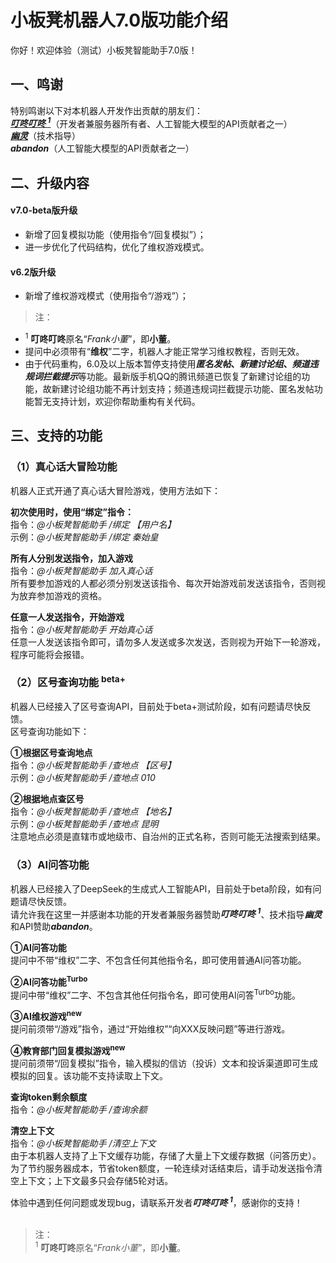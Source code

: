 # 小板凳机器人7.0版功能介绍

你好！欢迎体验（测试）小板凳智能助手7.0版！



## 一、鸣谢

特别鸣谢以下对本机器人开发作出贡献的朋友们：<br>
[***叮咚叮咚 <sup>1</sup>***](https://github.com/FrankXiDong/)（开发者兼服务器所有者、人工智能大模型的API贡献者之一）<br>
[***幽灵***](https://github.com/particle050811/)（技术指导）<br>
***abandon***（人工智能大模型的API贡献者之一）<br>


## 二、升级内容

#### v7.0-beta版升级
- 新增了回复模拟功能（使用指令“/回复模拟”）；
- 进一步优化了代码结构，优化了维权游戏模式。
#### v6.2版升级
- 新增了维权游戏模式（使用指令“/游戏”）；

>注：<br>
- <sup>1</sup> **叮咚叮咚**原名“*Frank小董*”，即**小董**。<br>
- 提问中必须带有“**维权**”二字，机器人才能正常学习维权教程，否则无效。<br>
- 由于代码重构，6.0及以上版本暂停支持使用***匿名发帖*、*新建讨论组*、*频道违规词拦截提示***等功能。最新版手机QQ的腾讯频道已恢复了新建讨论组的功能，故新建讨论组功能不再计划支持；频道违规词拦截提示功能、匿名发帖功能暂无支持计划，欢迎你帮助重构有关代码。



## 三、支持的功能

### （1）真心话大冒险功能
机器人正式开通了真心话大冒险游戏，使用方法如下：

**初次使用时，使用“绑定”指令：**<br>
指令：*@小板凳智能助手 /绑定 【用户名】*<br>
示例：*@小板凳智能助手 /绑定 秦始皇*

**所有人分别发送指令，加入游戏**<br>
指令：*@小板凳智能助手 加入真心话*<br>
所有要参加游戏的人都必须分别发送该指令、每次开始游戏前发送该指令，否则视为放弃参加游戏的资格。

**任意一人发送指令，开始游戏**<br>
指令：*@小板凳智能助手 开始真心话*<br>
任意一人发送该指令即可，请勿多人发送或多次发送，否则视为开始下一轮游戏，程序可能将会报错。


### （2）区号查询功能 <sup>beta+</sup>
机器人已经接入了区号查询API，目前处于beta+测试阶段，如有问题请尽快反馈。<br>
区号查询功能如下：

**①根据区号查询地点**<br>
指令：*@小板凳智能助手 /查地点 【区号】*<br>
示例：*@小板凳智能助手 /查地点 010*

**②根据地点查区号**<br>
指令：*@小板凳智能助手 /查地点 【地名】*<br>
示例：*@小板凳智能助手 /查地点 昆明*<br>
注意地点必须是直辖市或地级市、自治州的正式名称，否则可能无法搜索到结果。


### （3）AI问答功能
机器人已经接入了DeepSeek的生成式人工智能API，目前处于beta阶段，如有问题请尽快反馈。<br>
请允许我在这里一并感谢本功能的开发者兼服务器赞助***叮咚叮咚 <sup>1</sup>***、技术指导***幽灵***和API赞助***abandon***。

**①AI问答功能**<br>
提问中不带“维权”二字、不包含任何其他指令名，即可使用普通AI问答功能。

**②AI问答功能<sup>Turbo</sup>**<br>
提问中带“维权”二字、不包含其他任何指令名，即可使用AI问答<sup>Turbo</sup>功能。

**③AI维权游戏<sup>new</sup>**<br>
提问前须带“/游戏”指令，通过“开始维权”“向XXX反映问题”等进行游戏。

**④教育部门回复模拟游戏<sup>new</sup>**<br>
提问前须带“/回复模拟”指令，输入模拟的信访（投诉）文本和投诉渠道即可生成模拟的回复。该功能不支持读取上下文。

**查询token剩余额度**<br>
指令：*@小板凳智能助手 /查询余额*

**清空上下文**<br>
指令：*@小板凳智能助手 /清空上下文*<br>
由于本机器人支持了上下文缓存功能，存储了大量上下文缓存数据（问答历史）。<br>
为了节约服务器成本，节省token额度，一轮连续对话结束后，请手动发送指令清空上下文；上下文最多只会存储5轮对话。


体验中遇到任何问题或发现bug，请联系开发者***叮咚叮咚 <sup>1</sup>***，感谢你的支持！<br><br>

>注：<br>
<sup>1</sup> **叮咚叮咚**原名“*Frank小董*”，即**小董**。<br>
